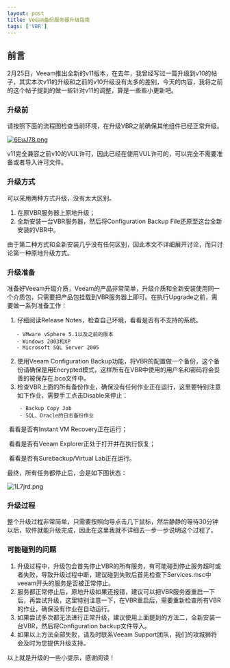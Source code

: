 ```yaml
---
layout: post
title: Veeam备份服务器升级指南
tags: ['VBR']
---
```


## 前言

2月25日，Veeam推出全新的v11版本，在去年，我曾经写过一篇升级到v10的帖子，其实本次v11的升级和之前的v10升级没有太多的差别，今天的内容，我将之前的这个帖子提到的做一些针对v11的调整，算是一些些小更新吧。

### 升级前

请按照下面的流程图检查当前环境，在升级VBR之前确保其他组件已经正常升级。

[![6EuJ78.png](https://s3.ax1x.com/2021/03/03/6EuJ78.png)](https://imgtu.com/i/6EuJ78)



v11完全兼容之前v10的VUL许可，因此已经在使用VUL许可的，可以完全不需要准备或者导入许可文件。

### 升级方式

可以采用两种方式升级，没有太大区别。

1. 在原VBR服务器上原地升级；
2. 全新安装一台VBR服务器，然后将Configuration Backup File还原至这台全新安装的VBR中。

由于第二种方式和全新安装几乎没有任何区别，因此本文不详细展开讨论，而只讨论第一种原地升级方式。

### 升级准备

准备好Veeam升级介质，Veeam的产品非常简单，升级介质和全新安装使用同一个介质包，只需要把产品包挂载到VBR服务器上即可。在执行Upgrade之前，需要做一系列准备工作：

1. 仔细阅读Release Notes，检查自己环境，看看是否有不支持的系统。

 ```
  	- VMware vSphere 5.1以及之前的版本
  	- Windows 2003和XP
  	- Microsoft SQL Server 2005
 ```

2. 使用Veeam Configuration Backup功能，将VBR的配置做一个备份，这个备份请确保是用Encrypted模式，这样所有在VBR中使用的用户名和密码将会妥善的被保存在.bco文件中。
3. 检查VBR上面的所有备份作业，确保没有任何作业正在运行，这里要特别注意如下作业，需要手工点击Disable来停止：

```
    - Backup Copy Job
    - SQL、Oracle的日志备份作业
```

​		看看是否有Instant VM Recovery正在运行；

​		看看是否有Veeam Explorer正处于打开并在执行恢复；

​		看看是否有Surebackup/Virtual Lab正在运行。

最终，所有任务都停止后，会是如下图状态：

![1L7jrd.png](https://s2.ax1x.com/2020/02/13/1L7jrd.png)



### 升级过程

整个升级过程非常简单，只需要按照向导点击几下鼠标，然后静静的等待30分钟以后，软件就能升级完成，因此在这里我就不详细去一步一步说明这个过程了。

### 可能碰到的问题

1. 升级过程中，升级包会首先停止VBR的所有服务，有可能碰到停止服务超时或者失败，导致升级过程中断，建议碰到失败后首先检查下Services.msc中veeam开头的服务是否被正常停止。
2. 服务都正常停止后，原地升级如果还报错，建议可以把VBR服务器重启一下后，再尝试升级，这里特别注意一下，在VBR重启后，需要重新检查所有VBR的作业，确保没有作业在自动运行。
3. 如果尝试多次都无法进行正常升级，建议使用上面提到的方法二，全新安装一台VBR，然后将Configuration backup文件导入。
4. 如果以上方法全部失败，请及时联系Veeam Support团队，我们的攻城狮将会及时为您提供升级支持。



以上就是升级的一些小提示，感谢阅读！





